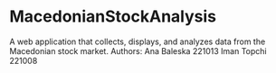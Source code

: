 # MacedonianStockAnalysis
A web application that collects, displays, and analyzes data from the Macedonian stock market.
Authors:
Ana Baleska 221013
Iman Topchi 221008

